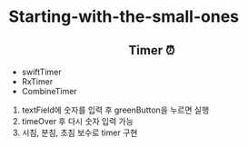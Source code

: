 # Starting-with-the-small-ones

<div align=center><h2> Timer ⏰ </h2></div>

- swiftTimer
- RxTimer
- CombineTimer

1. textField에 숫자를 입력 후 greenButton을 누르면 실행
2. timeOver 후 다시 숫자 입력 가능
3. 시침, 분침, 초침 보수로 timer 구현
